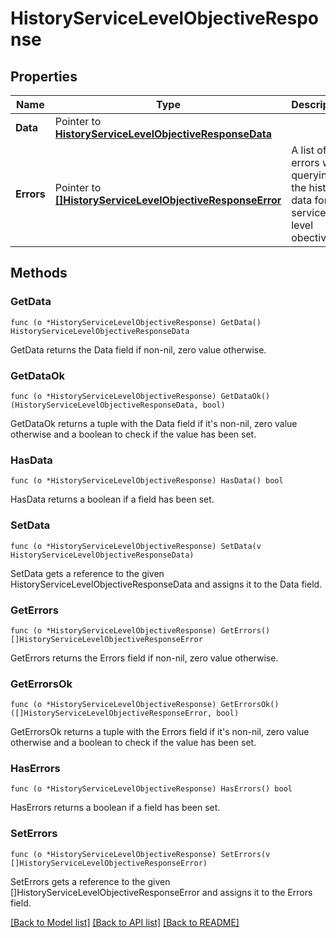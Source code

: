 # HistoryServiceLevelObjectiveResponse

## Properties

Name | Type | Description | Notes
------------ | ------------- | ------------- | -------------
**Data** | Pointer to [**HistoryServiceLevelObjectiveResponseData**](HistoryServiceLevelObjectiveResponse_data.md) |  | 
**Errors** | Pointer to [**[]HistoryServiceLevelObjectiveResponseError**](HistoryServiceLevelObjectiveResponseError.md) | A list of errors while querying the history data for the service level obective. | [optional] 

## Methods

### GetData

`func (o *HistoryServiceLevelObjectiveResponse) GetData() HistoryServiceLevelObjectiveResponseData`

GetData returns the Data field if non-nil, zero value otherwise.

### GetDataOk

`func (o *HistoryServiceLevelObjectiveResponse) GetDataOk() (HistoryServiceLevelObjectiveResponseData, bool)`

GetDataOk returns a tuple with the Data field if it's non-nil, zero value otherwise
and a boolean to check if the value has been set.

### HasData

`func (o *HistoryServiceLevelObjectiveResponse) HasData() bool`

HasData returns a boolean if a field has been set.

### SetData

`func (o *HistoryServiceLevelObjectiveResponse) SetData(v HistoryServiceLevelObjectiveResponseData)`

SetData gets a reference to the given HistoryServiceLevelObjectiveResponseData and assigns it to the Data field.

### GetErrors

`func (o *HistoryServiceLevelObjectiveResponse) GetErrors() []HistoryServiceLevelObjectiveResponseError`

GetErrors returns the Errors field if non-nil, zero value otherwise.

### GetErrorsOk

`func (o *HistoryServiceLevelObjectiveResponse) GetErrorsOk() ([]HistoryServiceLevelObjectiveResponseError, bool)`

GetErrorsOk returns a tuple with the Errors field if it's non-nil, zero value otherwise
and a boolean to check if the value has been set.

### HasErrors

`func (o *HistoryServiceLevelObjectiveResponse) HasErrors() bool`

HasErrors returns a boolean if a field has been set.

### SetErrors

`func (o *HistoryServiceLevelObjectiveResponse) SetErrors(v []HistoryServiceLevelObjectiveResponseError)`

SetErrors gets a reference to the given []HistoryServiceLevelObjectiveResponseError and assigns it to the Errors field.


[[Back to Model list]](../README.md#documentation-for-models) [[Back to API list]](../README.md#documentation-for-api-endpoints) [[Back to README]](../README.md)



